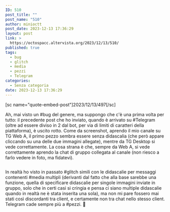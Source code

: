 ```yaml
---
ID: 510
post_title: ""
post_name: "510"
author: minioctt
post_date: 2023-12-13 17:36:29
layout: post
link: >
  https://octospacc.altervista.org/2023/12/13/510/
published: true
tags:
  - bug
  - glitch
  - media
  - pezzi
  - Telegram
categories:
  - Senza categoria
date: 2023-12-13 17:36:29
---
```

<!-- wp:paragraph -->
<p>[sc name="quote-embed-post"]2023/12/13/497[/sc]</p>
<!-- /wp:paragraph -->

<!-- wp:paragraph -->
<p>Ah, mai visto un #bug del genere, ma suppongo che c'è una prima volta per tutto: il precedente post che ho inviato, quando è arrivato su #Telegram (oltre ad essere diviso in 2 dal bot, per via di limiti di caratteri della piattaforma), è uscito rotto. Come da screenshot, aprendo il mio canale su TG Web A, il primo pezzo sembra essere senza didascalia (che però appare cliccando su una delle due immagini allegate), mentre da TG Desktop si vede correttamente. La cosa strana è che, sempre da Web A, si vede correttamente aprendo la chat di gruppo collegata al canale (non riesco a farlo vedere in foto, ma fidatevi).</p>
<!-- /wp:paragraph -->

<!-- wp:paragraph -->
<p></p>
<!-- /wp:paragraph -->

<!-- wp:image {"id":512,"sizeSlug":"full","linkDestination":"none"} -->
<figure class="wp-block-image size-full"><img src="https://octospacc.altervista.org/wp-content/uploads/2023/12/image-8.png" alt="" class="wp-image-512"/></figure>
<!-- /wp:image -->

<!-- wp:paragraph -->
<p></p>
<!-- /wp:paragraph -->

<!-- wp:paragraph -->
<p>In realtà ho visto in passato #glitch simili con le didascalie per messaggi contenenti #media multipli (derivanti dal fatto che alla base sarebbe una funzione, quella di specificare didascalie per singole immagini inviate in gruppo, solo che in certi casi si cringia e pensa ci siano multiple didascalie quando in realtà ne è stata inserita una sola), ma non mi pare fossero mai stati così discordanti tra client, e certamente non tra chat nello stesso client. Telegram cade sempre più a #pezzi. 🥴️</p>
<!-- /wp:paragraph -->